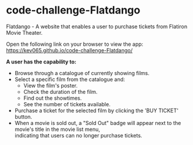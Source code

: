 # code-challenge-Flatdango
Flatdango - A website that enables a user to purchase tickets from Flatiron Movie Theater.

Open the following link on your browser to view the app: https://kev065.github.io/code-challenge-Flatdango/

**A user has the capability to:**
- Browse through a catalogue of currently showing films.
- Select a specific film from the catalogue and:
  - View the film's poster.
  - Check the duration of the film.
  - Find out the showtimes.
  - See the number of tickets available.
- Purchase a ticket for the selected film by clicking the 'BUY TICKET' button. 
- When a movie is sold out, a "Sold Out" badge will appear next to the movie's title in the movie list menu,  
  indicating that users can no longer purchase tickets.
